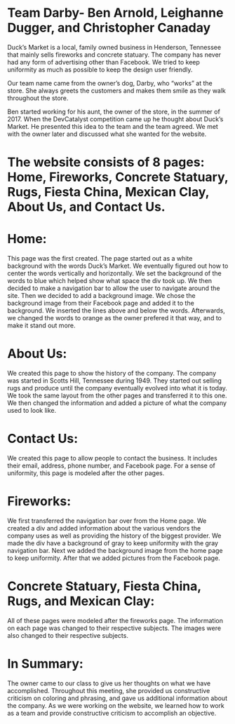 # Team Darby- Ben Arnold, Leighanne Dugger, and Christopher Canaday

Duck’s Market is a local, family owned business in Henderson, Tennessee that mainly sells fireworks and concrete statuary. The company has never had any form of advertising other than Facebook. We tried to keep uniformity as much as possible to keep the design user friendly.

Our team name came from the owner’s dog, Darby, who “works” at the store. She always greets the customers and makes them smile as they walk throughout the store. 

Ben started working for his aunt, the owner of the store, in the summer of 2017. When the DevCatalyst competition came up he thought about Duck’s Market. He presented this idea to the team and the team agreed. We met with the owner later and discussed what she wanted for the website. 

# The website consists of 8 pages: Home, Fireworks, Concrete Statuary, Rugs, Fiesta China, Mexican Clay, About Us, and Contact Us.

# Home:
This page was the first created. The page started out as a white background with the words Duck’s Market. We eventually figured out how to center the words vertically and horizontally. We set the background of the words to blue which helped show what space the div took up. We then decided to make a navigation bar to allow the user to navigate around the site. Then we decided to add a background image. We chose the background image from their Facebook page and added it to the background. We inserted the lines above and below the words. Afterwards, we changed the words to orange as the owner prefered it that way, and to make it stand out more.

# About Us:
We created this page to show the history of the company. The company was started in Scotts Hill, Tennessee during 1949. They started out selling rugs and produce until the company eventually evolved into what it is today. We took the same layout from the other pages and transferred it to this one. We then changed the information and added a picture of what the company used to look like. 

# Contact Us:
We created this page to allow people to contact the business. It includes their email, address, phone number, and Facebook page. For a sense of uniformity, this page is modeled after the other pages.

# Fireworks:
We first transferred the navigation bar over from the Home page. We created a div and added information about the various vendors the company uses as well as providing the history of the biggest provider. We made the div have a background of gray to keep uniformity with the gray navigation bar. Next we added the background image from the home page to keep uniformity. After that we added pictures from the Facebook page.

# Concrete Statuary, Fiesta China, Rugs, and Mexican Clay:
All of these pages were modeled after the fireworks page. The information on each page was changed to their respective subjects. The images were also changed to their respective subjects.

# In Summary:
The owner came to our class to give us her thoughts on what we have accomplished. Throughout this meeting, she provided us constructive criticism on coloring and phrasing, and gave us additional information about the company. As we were working on the website, we learned how to work as a team and provide constructive criticism to accomplish an objective.
